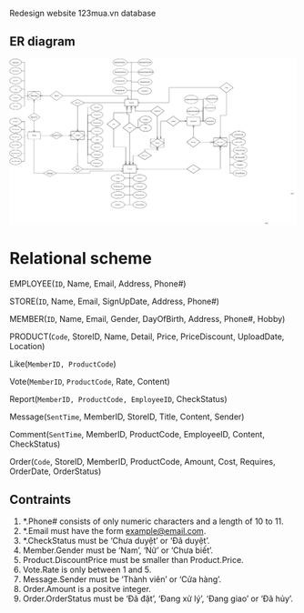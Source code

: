 ﻿Redesign website 123mua.vn database

## ER diagram
![ERD](/src/ERD.png)

# Relational scheme

EMPLOYEE(`ID`, Name, Email, Address, Phone#)

STORE(`ID`, Name, Email, SignUpDate, Address, Phone#)

MEMBER(`ID`, Name, Email, Gender, DayOfBirth, Address, Phone#, Hobby)

PRODUCT(`Code`, StoreID, Name, Detail, Price, PriceDiscount, UploadDate, Location)

Like(`MemberID, ProductCode`) 

Vote(`MemberID`, `ProductCode`, Rate, Content)

Report(`MemberID, ProductCode, EmployeeID`, CheckStatus)

Message(`SentTime`, MemberID, StoreID, Title, Content, Sender)

Comment(`SentTime`, MemberID, ProductCode, EmployeeID, Content, CheckStatus)

Order(`Code`, StoreID, MemberID, ProductCode, Amount, Cost, Requires, OrderDate, OrderStatus)

## Contraints
1.	*.Phone# consists of only numeric characters and a length of 10 to 11.
2.	*.Email must have the form example@email.com.
3.	*.CheckStatus must be ‘Chưa duyệt’ or ‘Đã duyệt’.
4.	Member.Gender must be ‘Nam’, ‘Nữ’ or ‘Chưa biết’.
5.	Product.DiscountPrice must be smaller than Product.Price.
6.	Vote.Rate is only between 1 and 5.
7.	Message.Sender must be ‘Thành viên’ or ‘Cửa hàng’.
8.	Order.Amount is a positve integer.
9.	Order.OrderStatus must be ‘Đã đặt’, ‘Đang xử lý’, ‘Đang giao’ or ‘Đã hủy’.
